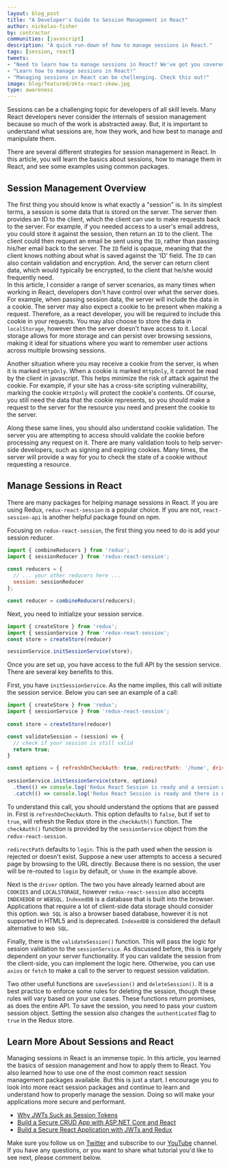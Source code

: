 ```yaml
---
layout: blog_post
title: "A Developer's Guide to Session Management in React"
author: nickolas-fisher
by: contractor
communities: [javascript]
description: "A quick run-down of how to manage sessions in React."
tags: [session, react]
tweets:
- "Need to learn how to manage sessions in React? We've got you covered!"
- "Learn how to manage sessions in React!"
- "Managing sessions in React can be chellenging. Check this out!"
image: blog/featured/okta-react-skew.jpg
type: awareness
---
```


Sessions can be a challenging topic for developers of all skill levels.  Many React developers never consider the internals of session management because so much of the work is abstracted away.  But, it is important to understand  what sessions are, how they work, and how best to manage and manipulate them.  

There are several different strategies for session management in React.  In this article, you will learn the basics about sessions, how to manage them in React, and see some examples using common packages.  

## Session Management Overview

The first thing you should know is what exactly a "session" is.  In its simplest terms, a session is some data that is stored on the server.  The server then provides an ID to the client, which the client can use to make requests back to the server.  For example, if you needed access to a user's email address, you could store it against the session, then return an `ID` to the client.  The client could then request an email be sent using the `ID`, rather than passing his/her  email back to the server.  The  `ID` field is opaque, meaning that the client knows nothing about what is saved against the 'ID' field.  The `ID` can also contain validation and encryption.  And, the server can return client data, which would typically be encrypted, to the client that  he/she would frequently need.  
In this article, I consider a range of server scenarios, as many times when working in React, developers don't have control over what the server does.  For example, when passing session data, the server will include the data in a cookie.  The server may also expect a cookie to be present when making a request.  Therefore, as a react developer, you will be required to include this cookie in your requests.  You may also choose to store the data in `localStorage`, however  then the server doesn't have access to it.  Local storage allows for more storage and can persist over browsing sessions, making it ideal for situations where you want to remember user actions across multiple browsing sessions.  

Another situation where you may receive a cookie from the server,  is when it is marked `HttpOnly`.  When a cookie is marked `HttpOnly`, it cannot be read by the client in javascript.  This helps minimize the risk of attack against the cookie.  For example, if your site has a cross-site scripting vulnerability, marking the cookie `HttpOnly` will protect the cookie's contents.  Of course, you still need the data that the cookie represents, so you should make a request to the server for the resource you need and present the cookie to the server.  

Along these same lines, you should also understand cookie validation.  The server you are attempting to access should validate the cookie before processing any request on it.  There are many validation tools to help server-side developers, such as signing and expiring cookies.  Many times, the server will provide a way for you to check the state of a cookie without requesting a resource.  

## Manage Sessions in React

There are many packages for helping manage sessions in React.  If you are using Redux, `redux-react-session` is a popular choice.  If you are not, `react-session-api` is another helpful package found on npm.  

Focusing on `redux-react-session`, the first thing you need to do is add your session reducer.

```javascript
import { combineReducers } from 'redux';
import { sessionReducer } from 'redux-react-session';
 
const reducers = {
  // ... your other reducers here ...
  session: sessionReducer
};

const reducer = combineReducers(reducers);
```

Next, you need to initialize your session service.

```javascript
import { createStore } from 'redux';
import { sessionService } from 'redux-react-session';
const store = createStore(reducer)

sessionService.initSessionService(store);
```

Once you are set up, you have access to the full API by the session service. There are several key benefits to this. 

First, you have `initSessionService`.  As the name implies, this call will initiate  the session service. Below you can see an example of a call:  

```javascript
import { createStore } from 'redux';
import { sessionService } from 'redux-react-session';
 
const store = createStore(reducer)

const validateSession = (session) => {
  // check if your session is still valid
  return true;
}

const options = { refreshOnCheckAuth: true, redirectPath: '/home', driver: 'COOKIES', validateSession };
 
sessionService.initSessionService(store, options)
  .then(() => console.log('Redux React Session is ready and a session was refreshed from your storage'))
  .catch(() => console.log('Redux React Session is ready and there is no session in your storage'));
```

To understand this call, you should understand the options that are passed in.  First is `refreshOnCheckAuth`.  This option defaults to `false`, but if set to `true`, will refresh the Redux store in the `checkAuth()` function.  The `checkAuth()` function is provided by the `sessionService` object from the `redux-react-session`.  

`redirectPath` defaults to `login`.  This is the path used when the session is rejected or doesn't exist.  Suppose a new user attempts to access a secured page by browsing to the URL directly.  Because there is no session, the user will be re-routed to `login` by default, or `\home` in the example above.

Next is the `driver` option.  The two you have already learned about are `COOKIES` and `LOCALSTORAGE`, however `redux-react-session` also accepts `INDEXEDDB` or `WEBSQL`.  `IndexedDB` is a database that is built into the browser.  Applications that require a lot of client-side data storage should consider this option.  `Web SQL` is also a browser based database, however it is not supported in HTML5 and is deprecated.  `IndexedDB` is considered the default alternative to `Web SQL`.  

Finally, there is the `validateSession()` function.  This will pass the logic for session validation to the `sessionService`.  As discussed before, this is largely dependent on your server functionality.  If you can validate the session from the client-side, you can implement the logic here.  Otherwise, you can use `axios` or `fetch` to make a call to the server to request session validation.

Two other useful functions are `saveSession()` and `deleteSession()`.  It is a best practice to enforce some rules for deleting the session, though these rules will vary based on your use cases.  These functions return promises, as does the entire API.  To save the session, you need to pass your custom session object.  Setting the session also changes the `authenticated` flag to `true` in the Redux store.

## Learn More About Sessions and React

Managing sessions in React is an immense topic. In this article, you learned the basics of session management and how to apply them to React.  You also learned how to use one of the most common react session management packages available.  But this is just a start.  I encourage you to look into more react session packages and continue to learn and understand how to properly manage the session.  Doing so will make your applications more secure and performant.  

- [Why JWTs Suck as Session Tokens ](/blog/2017/08/17/why-jwts-suck-as-session-tokens)
- [Build a Secure CRUD App with ASP.NET Core and React ](/blog/2018/07/02/build-a-secure-crud-app-with-aspnetcore-and-react)
- [Build a Secure React Application with JWTs and Redux](/blog/2019/08/12/build-secure-react-application-redux-jwt)

Make sure you follow us on [Twitter](https://twitter.com/oktadev) and subscribe to our [YouTube](https://www.youtube.com/c/oktadev) channel. If you have any questions, or you want to share what tutorial you'd like to see next, please comment below.

